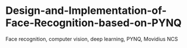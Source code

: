 # Design-and-Implementation-of-Face-Recognition-based-on-PYNQ
Face recognition, computer vision, deep learning, PYNQ, Movidius NCS 
